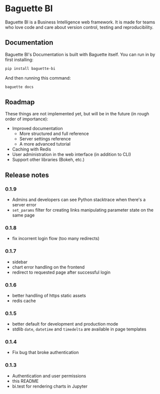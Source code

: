 # Baguette BI

Baguette BI is a  Business Intelligence web framework. It is made for teams who love code and care about version control, testing and reproducibility.


## Documentation

Baguette BI's Documentation is built with Baguette itself. You can run in by first
installing:

```sh
pip install baguette-bi
```

And then running this command:

```sh
baguette docs
```


## Roadmap

These things are not implemented yet, but will be in the future (in rough order of importance):

- Improved documentation
  - More structured and full reference
  - Server settings reference
  - A more advanced tutorial
- Caching with Redis
- User administration in the web interface (in addition to CLI)
- Support other libraries (Bokeh, etc.)


## Release notes

### 0.1.9
- Admins and developers can see Python stacktrace when there's a server error
- `set_params` filter for creating links manipulating parameter state on the same page


### 0.1.8
- fix incorrent login flow (too many redirects)

### 0.1.7
- sidebar
- chart error handling on the frontend
- redirect to requested page after successful login

### 0.1.6
- better handling of https static assets
- redis cache

### 0.1.5
- better default for development and production mode
- stdlib `date`, `datetime` and `timedelta` are available in page templates

### 0.1.4
- Fix bug that broke authentication

### 0.1.3

- Authentication and user permissions
- this README
- bi.test for rendering charts in Jupyter
